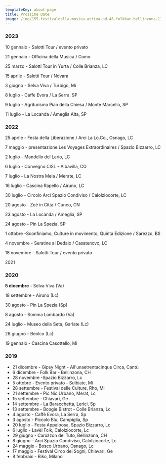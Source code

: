 ```yaml
---
templateKey: about-page
title: Prossime Date
image: /img/155-festivaldella-musica-attiva-pd-46-folkbar-bellinzona-116-selva-viva-turbigo-mi-1-1-.png
---
```

### **2﻿023**

1﻿0 gennaio - Salotti Tour / evento privato

2﻿1 gennaio - Officina della Musica / Como

2﻿5 marzo - Salotti Tour in Yurta / Colle Brianza, LC

1﻿5 aprile - Salotti Tour / Novara

3﻿ giugno - Selva Viva / Turbigo, Mi

8﻿ luglio - Caffè Evora / La Serra, SP

9﻿ luglio - Agriturismo Pian della Chiesa / Monte Marcello, SP 

1﻿1 luglio - La Locanda / Ameglia Alta, SP



### **2﻿022**

2﻿5 aprile - Festa della Liberazione / Arci La Lo.Co., Osnago, LC

7﻿ maggio - presentazione Les Voyages Extraordinaires / Spazio Bizzarro, LC

2 luglio - Mandello del Lario, LC

6﻿ luglio - Convegno CISL - Albavilla, CO

7﻿ luglio - La Nostra Mela / Merate, LC

1﻿6 luglio - Cascina Rapello / Airuno, LC

3﻿0 luglio - Circolo Arci Spazio Condiviso / Calolziocorte, LC

2﻿0 agosto - Zoè in Città / Cuneo, CN

2﻿3 agosto - La Locanda / Ameglia, SP

2﻿4 agosto - Pin La Spezia, SP

1﻿ ottobre -Sconfiniamo, Culture in movimento, Quinta Edizione / Sarezzo, BS

4﻿ novembre - Seratine al Dedalo / Casatenovo, LC

1﻿8 novembre - Salotti Tour / evento privato



2﻿021

### **2020**

**5 dicembre** - Selva Viva (Va)

18 settembre - Airuno (Lc)

30 agosto - Pin La Spezia (Sp)

8 agosto - Somma Lombardo (Va)

24 luglio - Museo della Seta, Garlate (Lc)

26 giugno - Beolco (Lc)

19 gennaio - Cascina Casottello, Mi

### **2019**

* 21 dicembre - Gipsy Night - All'unaetrentacinque Circa, Cantù
* 6 dicembre - Folk Bar - Bellinzona, CH
* 28 novembre -Spazio Bizzarro, Lc
* 5 ottobre - Evento privato - Sulbiate, Mi
* 28 settembre - Festival delle Culture, Rho, Mi
* 21 settembre - Pic Nic Urbano, Merat, Lc
* 15 settembre - Chiavari, Ge
* 14 settembre - La Baracchetta, Lerici, Sp
* 13 settembre - Boogie Bistrot - Colle Brianza, Lc
* 4 agosto - Caffè Evora, La Serra, Sp
* 3 agosto - Piccolo Blu, Campiglia, Sp
* 20 luglio - Festa Appaloosa, Spazio Bizzarro, Lc
* 6 luglio - Lavèl Folk, Calolziocorte, Lc
* 29 giugno - Carozzon del Tuto, Bellinzona, CH
* 8 giugno - Arci Spazio Condiviso, Calolziocorte, Lc
* 24 maggio - Bosco Urbano, Osnago, Lc
* 17 maggio - Festival Circo dei Sogni, Chiavari, Ge
* 8 febbraio - Biko, Milano